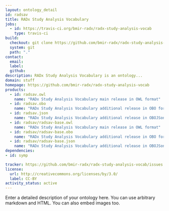 ```yaml
---
layout: ontology_detail
id: radsav
title: RADx Study Analysis Vocabulary
jobs:
  - id: https://travis-ci.org/bmir-radx/radx-study-analysis-vocab
    type: travis-ci
build:
  checkout: git clone https://github.com/bmir-radx/radx-study-analysis-vocab.git
  system: git
  path: "."
contact:
  email: 
  label: 
  github: 
description: RADx Study Analysis Vocabulary is an ontology...
domain: stuff
homepage: https://github.com/bmir-radx/radx-study-analysis-vocab
products:
  - id: radsav.owl
    name: "RADx Study Analysis Vocabulary main release in OWL format"
  - id: radsav.obo
    name: "RADx Study Analysis Vocabulary additional release in OBO format"
  - id: radsav.json
    name: "RADx Study Analysis Vocabulary additional release in OBOJSon format"
  - id: radsav/radsav-base.owl
    name: "RADx Study Analysis Vocabulary main release in OWL format"
  - id: radsav/radsav-base.obo
    name: "RADx Study Analysis Vocabulary additional release in OBO format"
  - id: radsav/radsav-base.json
    name: "RADx Study Analysis Vocabulary additional release in OBOJSon format"
dependencies:
- id: symp

tracker: https://github.com/bmir-radx/radx-study-analysis-vocab/issues
license:
  url: http://creativecommons.org/licenses/by/3.0/
  label: CC-BY
activity_status: active
---
```


Enter a detailed description of your ontology here. You can use arbitrary markdown and HTML.
You can also embed images too.
